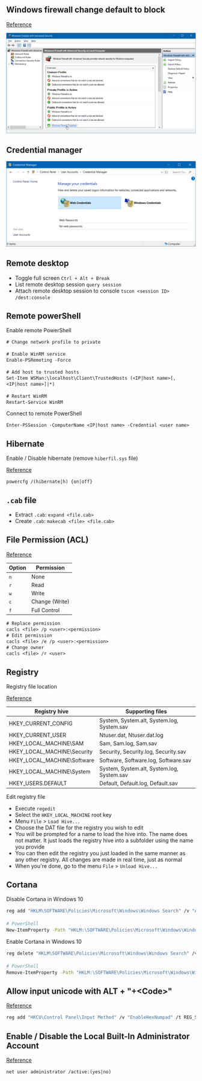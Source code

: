 ## Windows firewall change default to block
[Reference](https://www.howtogeek.com/112564/how-to-create-advanced-firewall-rules-in-the-windows-firewall/)

![Windows Firewall](img/windows-firewall.png)

## Credential manager
![Credential Manager](img/windows-credential-manager.png)

## Remote desktop
- Toggle full screen `Ctrl + Alt + Break`
- List remote desktop session `query session`
- Attach remote desktop session to console `tscon <session ID> /dest:console`

## Remote powerShell
Enable remote PowerShell
```
# Change network profile to private

# Enable WinRM service
Enable-PSRemoting -Force

# Add host to trusted hosts
Set-Item WSMan:\localhost\Client\TrustedHosts (<IP|host name>[,<IP|host name>]|*)

# Restart WinRM
Restart-Service WinRM
```

Connect to remote PowerShell
```
Enter-PSSession -ComputerName <IP|host name> -Credential <user name>
```

## Hibernate
Enable / Disable hibernate (remove `hiberfil.sys` file)

[Reference](https://support.microsoft.com/en-us/help/920730/how-to-disable-and-re-enable-hibernation-on-a-computer-that-is-running)
```
powercfg /(hibernate|h) {on|off}
```

## `.cab` file
- Extract `.cab`: `expand <file.cab>`
- Create `.cab`: `makecab <file> <file.cab>`

## File Permission (ACL)
[Reference](http://technet.microsoft.com/en-us/library/bb490872.aspx)

| Option | Permission |
| --- | --- |
| `n` | None |
| `r` | Read |
| `w` | Write |
| `c` | Change (Write) |
| `f` | Full Control |

```
# Replace permission
cacls <file> /p <user>:<permission>
# Edit permission
cacls <file> /e /p <user>:<permission>
# Change owner
cacls <file> /r <user>
```

## Registry
Registry file location

[Reference](http://msdn.microsoft.com/en-us/library/ms724877%28v=vs.85%29.aspx)

| Registry hive | Supporting files |
| --- | --- |
| HKEY_CURRENT_CONFIG | System, System.alt, System.log, System.sav |
| HKEY_CURRENT_USER | Ntuser.dat, Ntuser.dat.log |
| HKEY_LOCAL_MACHINE\SAM | Sam, Sam.log, Sam.sav |
| HKEY_LOCAL_MACHINE\Security | Security, Security.log, Security.sav |
| HKEY_LOCAL_MACHINE\Software | Software, Software.log, Software.sav |
| HKEY_LOCAL_MACHINE\System | System, System.alt, System.log, System.sav |
| HKEY_USERS\.DEFAULT | Default, Default.log, Default.sav |

Edit registry file
- Execute `regedit`
- Select the `HKEY_LOCAL_MACHINE` root key
- Menu `File` > `Load Hive...`
- Choose the DAT file for the registry you wish to edit
- You will be prompted for a name to load the hive into. The name does not matter. It just loads the registry hive into a subfolder using the name you provide
- You can then edit the registry you just loaded in the same manner as any other registry. All changes are made in real time, just as normal
- When you're done, go to the menu `File` > `Unload Hive...`

## Cortana
Disable Cortana in Windows 10
```sh
reg add "HKLM\SOFTWARE\Policies\Microsoft\Windows\Windows Search" /v "AllowCortana" /t REG_DWORD /d 0 /f

# PowerShell
New-ItemProperty -Path "HKLM:\SOFTWARE\Policies\Microsoft\Windows\Windows Search" -Name "AllowCortana" -PropertyType DWord -Value 0 -Force
```

Enable Cortana in Windows 10
```sh
reg delete "HKLM\SOFTWARE\Policies\Microsoft\Windows\Windows Search" /v "AllowCortana" /f

# PowerShell
Remove-ItemProperty -Path "HKLM:\SOFTWARE\Policies\Microsoft\Windows\Windows Search" -Name "AllowCortana"
```

## Allow input unicode with ALT + "+\<Code\>"
[Reference](http://www.fileformat.info/tip/microsoft/enter_unicode.htm)
```sh
reg add "HKCU\Control Panel\Input Method" /v "EnableHexNumpad" /t REG_SZ /d 1 /f
```

## Enable / Disable the Local Built-In Administrator Account
[Reference](https://social.technet.microsoft.com/wiki/contents/articles/3040.windows-7-enable-disable-the-local-built-in-administrator-account.aspx)
```
net user administrator /active:(yes|no)
```
